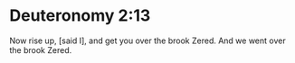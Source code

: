 # Deuteronomy 2:13

Now rise up, [said I], and get you over the brook Zered. And we went over the brook Zered.